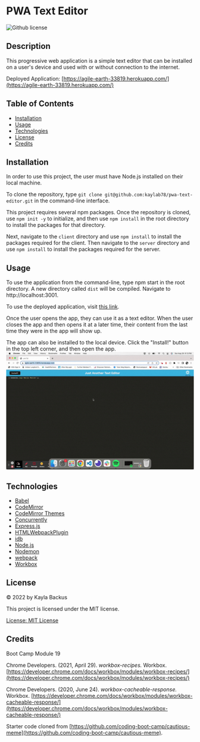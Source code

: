 # PWA Text Editor
![Github license](https://img.shields.io/badge/license-MIT-blue.svg)

## Description
This progressive web application is a simple text editor that can be installed on a user's device and used with or without connection to the internet.

Deployed Application: [https://agile-earth-33819.herokuapp.com/](https://agile-earth-33819.herokuapp.com/)

## Table of Contents
- [Installation](#installation)
- [Usage](#usage)
- [Technologies](#technologies)
- [License](#license)
- [Credits](#credits)

## Installation
In order to use this project, the user must have Node.js installed on their local machine.

To clone the repository, type `git clone git@github.com:kaylab78/pwa-text-editor.git` in the command-line interface.

This project requires several npm packages. Once the repository is cloned, use `npm init -y` to initialize, and then use `npm install` in the root directory to install the packages for that directory.

Next, navigate to the `client` directory and use `npm install` to install the packages required for the client. Then navigate to the `server` directory and use `npm install` to install the packages required for the server.

## Usage
To use the application from the command-line, type npm start in the root directory. A new directory called `dist` will be compiled. Navigate to http://localhost:3001.

To use the deployed application, visit [this link](https://agile-earth-33819.herokuapp.com/). 

Once the user opens the app, they can use it as a text editor. When the user closes the app and then opens it at a later time, their content from the last time they were in the app will show up.

The app can also be installed to the local device. Click the "Install!" button in the top left corner, and then open the app.
![The screen shows a black screen with a blue header that says, "Just Another Text Editor."](/screenshot-1.gif)

## Technologies
- [Babel](https://www.npmjs.com/package/babel-loader)
- [CodeMirror](https://codemirror.net/)
- [CodeMirror Themes](https://www.npmjs.com/package/code-mirror-themes)
- [Concurrently](https://www.npmjs.com/package/concurrently)
- [Express.js](https://expressjs.com/)
- [HTMLWebpackPlugin](https://webpack.js.org/plugins/html-webpack-plugin/)
- [idb](https://www.npmjs.com/package/idb)
- [Node.js](https://nodejs.org/en/)
- [Nodemon](https://www.npmjs.com/package/nodemon)
- [webpack](https://webpack.js.org/)
- [Workbox](https://developer.chrome.com/docs/workbox/)

## License
&copy; 2022 by Kayla Backus

This project is licensed under the MIT license.

[License: MIT License](https://opensource.org/licenses/MIT)

## Credits
Boot Camp Module 19

Chrome Developers. (2021, April 29). *workbox-recipes.* Workbox. [https://developer.chrome.com/docs/workbox/modules/workbox-recipes/](https://developer.chrome.com/docs/workbox/modules/workbox-recipes/)

Chrome Developers. (2020, June 24). *workbox-cacheable-response.* Workbox. [https://developer.chrome.com/docs/workbox/modules/workbox-cacheable-response/](https://developer.chrome.com/docs/workbox/modules/workbox-cacheable-response/)

Starter code cloned from [https://github.com/coding-boot-camp/cautious-meme](https://github.com/coding-boot-camp/cautious-meme).